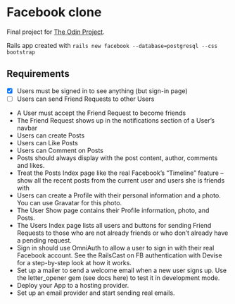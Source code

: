 # Facebook clone

Final project for [The Odin Project](https://www.theodinproject.com/lessons/ruby-on-rails-rails-final-project).

Rails app created with `rails new facebook --database=postgresql --css bootstrap`

## Requirements

- [x] Users must be signed in to see anything (but sign-in page)
- [ ] Users can send Friend Requests to other Users
- A User must accept the Friend Request to become friends
- The Friend Request shows up in the notifications section of a User’s navbar
- Users can create Posts
- Users can Like Posts
- Users can Comment on Posts
- Posts should always display with the post content, author, comments and likes.
- Treat the Posts Index page like the real Facebook’s “Timeline” feature – show all the recent posts from the current user and users she is friends with
- Users can create a Profile with their personal information and a photo. You can use Gravatar for this photo.
- The User Show page contains their Profile information, photo, and Posts.
- The Users Index page lists all users and buttons for sending Friend Requests to those who are not already friends or who don’t already have a pending request.
- Sign in should use OmniAuth to allow a user to sign in with their real Facebook account. See the RailsCast on FB authentication with Devise for a step-by-step look at how it works.
- Set up a mailer to send a welcome email when a new user signs up. Use the letter_opener gem (see docs here) to test it in development mode.
- Deploy your App to a hosting provider.
- Set up an email provider and start sending real emails.

